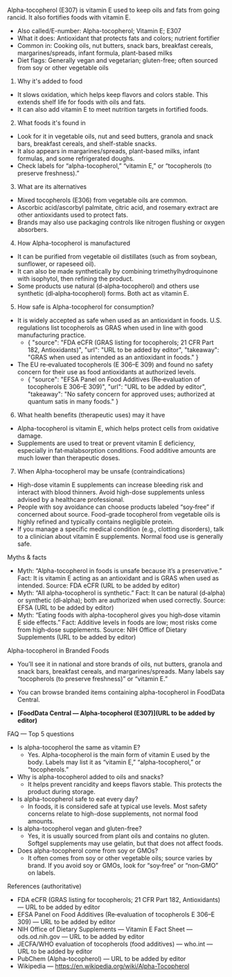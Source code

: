 Alpha-tocopherol (E307) is vitamin E used to keep oils and fats from going rancid. It also fortifies foods with vitamin E.

<!--more-->

- Also called/E-number: Alpha-tocopherol; Vitamin E; E307
- What it does: Antioxidant that protects fats and colors; nutrient fortifier
- Common in: Cooking oils, nut butters, snack bars, breakfast cereals, margarines/spreads, infant formula, plant-based milks
- Diet flags: Generally vegan and vegetarian; gluten-free; often sourced from soy or other vegetable oils

1) Why it's added to food
- It slows oxidation, which helps keep flavors and colors stable. This extends shelf life for foods with oils and fats.
- It can also add vitamin E to meet nutrition targets in fortified foods.

2) What foods it's found in
- Look for it in vegetable oils, nut and seed butters, granola and snack bars, breakfast cereals, and shelf-stable snacks.
- It also appears in margarines/spreads, plant-based milks, infant formulas, and some refrigerated doughs.
- Check labels for “alpha-tocopherol,” “vitamin E,” or “tocopherols (to preserve freshness).”

3) What are its alternatives
- Mixed tocopherols (E306) from vegetable oils are common.
- Ascorbic acid/ascorbyl palmitate, citric acid, and rosemary extract are other antioxidants used to protect fats.
- Brands may also use packaging controls like nitrogen flushing or oxygen absorbers.

4) How Alpha-tocopherol is manufactured
- It can be purified from vegetable oil distillates (such as from soybean, sunflower, or rapeseed oil).
- It can also be made synthetically by combining trimethylhydroquinone with isophytol, then refining the product.
- Some products use natural (d‑alpha‑tocopherol) and others use synthetic (dl‑alpha‑tocopherol) forms. Both act as vitamin E.

5) How safe is Alpha-tocopherol for consumption?
- It is widely accepted as safe when used as an antioxidant in foods. U.S. regulations list tocopherols as GRAS when used in line with good manufacturing practice.
  - { "source": "FDA eCFR (GRAS listing for tocopherols; 21 CFR Part 182, Antioxidants)", "url": "URL to be added by editor", "takeaway": "GRAS when used as intended as an antioxidant in foods." }
- The EU re‑evaluated tocopherols (E 306–E 309) and found no safety concern for their use as food antioxidants at authorized levels.
  - { "source": "EFSA Panel on Food Additives (Re‑evaluation of tocopherols E 306–E 309)", "url": "URL to be added by editor", "takeaway": "No safety concern for approved uses; authorized at quantum satis in many foods." }

6) What health benefits (therapeutic uses) may it have
- Alpha-tocopherol is vitamin E, which helps protect cells from oxidative damage.
- Supplements are used to treat or prevent vitamin E deficiency, especially in fat‑malabsorption conditions. Food additive amounts are much lower than therapeutic doses.

7) When Alpha-tocopherol may be unsafe (contraindications)
- High-dose vitamin E supplements can increase bleeding risk and interact with blood thinners. Avoid high-dose supplements unless advised by a healthcare professional.
- People with soy avoidance can choose products labeled “soy‑free” if concerned about source. Food-grade tocopherol from vegetable oils is highly refined and typically contains negligible protein.
- If you manage a specific medical condition (e.g., clotting disorders), talk to a clinician about vitamin E supplements. Normal food use is generally safe.

Myths & facts
- Myth: “Alpha-tocopherol in foods is unsafe because it’s a preservative.” Fact: It is vitamin E acting as an antioxidant and is GRAS when used as intended. Source: FDA eCFR (URL to be added by editor)
- Myth: “All alpha-tocopherol is synthetic.” Fact: It can be natural (d‑alpha) or synthetic (dl‑alpha); both are authorized when used correctly. Source: EFSA (URL to be added by editor)
- Myth: “Eating foods with alpha-tocopherol gives you high‑dose vitamin E side effects.” Fact: Additive levels in foods are low; most risks come from high‑dose supplements. Source: NIH Office of Dietary Supplements (URL to be added by editor)

Alpha-tocopherol in Branded Foods
- You’ll see it in national and store brands of oils, nut butters, granola and snack bars, breakfast cereals, and margarines/spreads. Many labels say “tocopherols (to preserve freshness)” or “vitamin E.”
- You can browse branded items containing alpha-tocopherol in FoodData Central.

- **[FoodData Central — Alpha-tocopherol (E307)](URL to be added by editor)**

FAQ — Top 5 questions
- Is alpha-tocopherol the same as vitamin E?
  - Yes. Alpha-tocopherol is the main form of vitamin E used by the body. Labels may list it as “vitamin E,” “alpha-tocopherol,” or “tocopherols.”
- Why is alpha-tocopherol added to oils and snacks?
  - It helps prevent rancidity and keeps flavors stable. This protects the product during storage.
- Is alpha-tocopherol safe to eat every day?
  - In foods, it is considered safe at typical use levels. Most safety concerns relate to high-dose supplements, not normal food amounts.
- Is alpha-tocopherol vegan and gluten-free?
  - Yes, it is usually sourced from plant oils and contains no gluten. Softgel supplements may use gelatin, but that does not affect foods.
- Does alpha-tocopherol come from soy or GMOs?
  - It often comes from soy or other vegetable oils; source varies by brand. If you avoid soy or GMOs, look for “soy‑free” or “non‑GMO” on labels.

References (authoritative)
- FDA eCFR (GRAS listing for tocopherols; 21 CFR Part 182, Antioxidants) — URL to be added by editor
- EFSA Panel on Food Additives (Re‑evaluation of tocopherols E 306–E 309) — URL to be added by editor
- NIH Office of Dietary Supplements — Vitamin E Fact Sheet — ods.od.nih.gov — URL to be added by editor
- JECFA/WHO evaluation of tocopherols (food additives) — who.int — URL to be added by editor
- PubChem (Alpha-tocopherol) — URL to be added by editor
- Wikipedia — https://en.wikipedia.org/wiki/Alpha-Tocopherol

